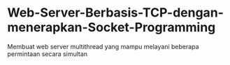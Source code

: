 # Web-Server-Berbasis-TCP-dengan-menerapkan-Socket-Programming

Membuat web server multithread yang mampu melayani beberapa permintaan secara simultan
